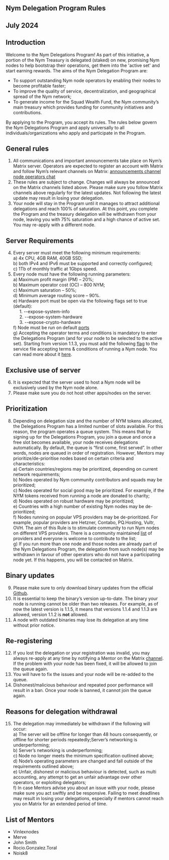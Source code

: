 ## Nym Delegation Program Rules
## July 2024
## Introduction
Welcome to the Nym Delegations Program! As part of this initiative, a portion of the Nym Treasury is delegated (staked) on new, promising Nym nodes to help bootstrap their operations, get them into the 'active set' and start earning rewards. The aims of the Nym Delegation Program are: 
-  To support outstanding Nym node operators by enabling their nodes to become profitable faster; 
-  To improve the quality of service, decentralization, and geographical spread of the Nym network; 
-  To generate income for the Squad Wealth Fund, the Nym community’s main treasury which provides funding for community initiatives and contributions.

By applying to the Program, you accept its rules. The rules below govern the Nym Delegations Program and apply universally to all individuals/organizations who apply and participate in the Program.  

## General rules

1. All communications and important announcements take place on Nym’s Matrix server. Operators are expected to register an account with Matrix and follow Nym’s relevant channels on Matrix: [announcements channel](https://matrix.to/#/%23node-ops-announcements:nymtech.chat) [node operators chat](https://matrix.to/#/%23operators:nymtech.chat)
2. These rules are subject to change.  Changes will always be announced on the Matrix channels listed above. Please make sure you follow Matrix channels above regularly for the latest updates. Not following the latest update may result in losing your delegation.
3.  Your node will stay in the Program until it manages to attract additional delegations and reach 100% of saturation. At this point, you complete the Program and the treasury delegation will be withdrawn from your node, leaving you with 75% saturation and a high chance of active set. You may re-apply with a different node. 

## Server Requirements
4. Every server must meet the following minimum requirements:<br>
        a) 4x CPU, 4GB RAM, 40GB SSD; <br>
        b) both IPv4 and IPv6 must be supported and correctly configured; <br>
        c) 1Tb of monthly traffic at 1Gbps speed.<br>
5. Every node must have the following running parameters:<br>
        a) Maximum profit margin (PM) – 20%;<br>
        b) Maximum operator cost (OC) – 800 NYM;<br>
        c) Maximum saturation – 50%;<br>
        d) Minimum average routing score – 90%.<br>
        e) Hardware port must be open via the following flags set to true (default):<br>
           &nbsp;&nbsp;&nbsp;&nbsp; 1. --expose-system-info <br>
           &nbsp;&nbsp;&nbsp;&nbsp; 2. --expose-system-hardware <br>
           &nbsp;&nbsp;&nbsp;&nbsp; 3. --expose-crypto-hardware <br>
        f) Node must be run on default [ports](https://nymtech.net/operators/nodes/maintenance.html#ports) <br>
	g) Accepting the operator terms and conditions is mandatory to enter the Delegations Program (and for your node to be selected to the active set). Starting from version 1.1.3, you must add the following [flag](https://nymtech.net/operators/nodes/setup.html#terms--conditions) to the service file accepting terms & conditions of running a Nym node. You can read more about it [here](https://nymtech.net/operators/toc.html).<br>

## Exclusive use of server

6. It is expected that the server used to host a Nym node will be exclusively used by the Nym node alone.
7. Please make sure you do not host other apps/nodes on the server.

## Prioritization

8. Depending on delegation size and the number of NYM tokens allocated, the Delegations Program has a limited number of slots available. For this reason, the program operates a queue system. This means that by signing up for the Delegations Program, you join a queue and once a free slot becomes available, your node receives delegations automatically. By default, the queue is “first come, first served”. In other words, nodes are queued in order of registration. However, Mentors may prioritize/de-prioritise nodes based on certain criteria and characteristics:<br>
    a) Certain countries/regions may be prioritized, depending on current network requirements;<br>
    b) Nodes operated by Nym community contributors and squads may be prioritized;<br>
    c) Nodes operated for social good may be prioritized. For example, if the NYM tokens received from running a node are donated to charity;<br>
    d) Nodes operated on robust hardware may be prioritized;<br>
    e) Countries with a high number of existing Nym nodes may be de-prioritized;<br>
    f) Nodes running on popular VPS providers may be de-prioritized. For example, popular providers are Hetzner, Contabo, PQ.Hosting, Vultr, OVH. The aim of this Rule is to stimulate community to run Nym nodes on different VPS providers. There is a community maintained [list](https://nymtech.net/operators/legal/isp-list.html) of providers and everyone is welcome to contribute to the list;<br>
    g) If you run more than one node and those nodes are already part of the Nym Delegations Program, the delegation from such node(s) may be withdrawn in favour of other operators who do not have a participating node yet. If this happens, you will be contacted on Matrix. <br>

## Binary updates

9. Please make sure to only download binary updates from the official [Github](https://github.com/nymtech/nym/releases).
10. It is essential to keep the binary’s version up-to-date. The binary your node is running cannot be older than two releases. For example, as of now the latest version is 1.1.5, it means that versions 1.1.4 and 1.1.3 are allowed, version 1.1.2 is **not** allowed.
11. A node with outdated binaries may lose its delegation at any time without prior notice.

## Re-registering

12. If you lost the delegation or your registration was invalid, you may always re-apply at any time by notifying a Mentor on the Matrix [channel](https://matrix.to/#/%23operators:nymtech.chat). If the problem with your node has been fixed, it will be allowed to join the queue again.
13. You will have to fix the issues and your node will be re-added to the queue.
14. Dishonest/malicious behaviour and repeated poor performance will result in a ban. Once your node is banned, it cannot join the queue again. 



## Reasons for delegation withdrawal

15. The delegation may immediately be withdrawn if the following will occur:<br>
        a) The server will be offline for longer than 48 hours consequently, or offline for shorter periods repeatedly;Server’s networking is underperforming;<br>
        b) Server’s networking is underperforming;<br>
        c) Node no longer meets the minimum specification outlined above;<br>
        d) Node’s operating parameters are changed and  fall outside of the requirements outlined above;<br>
        e) Unfair, dishonest or malicious behaviour is detected, such as multi accounting, any attempt to get an unfair advantage over other operators, or exploiting delegators;<br>
	f) In case Mentors advise you about an issue with your node, please make sure you act swiftly and be responsive. Failing to meet deadlines may result in losing your delegations, especially if mentors cannot reach you on Matrix for an extended period of time.<br>

## List of Mentors

-    Vinlexnodes
-    Merve
-    John Smith
-    Rocio.Gonzalez.Toral
-    Noisk8
